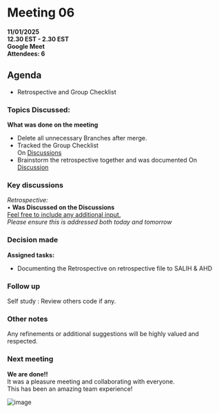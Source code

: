 
# **Meeting 06**

**11/01/2025  
12.30 EST - 2.30 EST  
Google Meet  
Attendees: 6**

## Agenda

+ Retrospective and Group Checklist

### **Topics Discussed:**

**What was done on the meeting**

+ Delete all unnecessary Branches after merge.
+ Tracked the Group Checklist   
On [Discussions](https://github.com/MIT-Emerging-Talent/ET6-foundations-group-28/discussions/76)
+ Brainstorm the retrospective together and was documented
On [Discussion](https://github.com/MIT-Emerging-Talent/ET6-foundations-group-28/discussions/104)


### Key discussions

_Retrospective:_  
• **Was Discussed on the Discussions**  
[ Feel free to include any additional input.](https://github.com/MIT-Emerging-Talent/ET6-foundations-group-28/discussions)  
_Please ensure this is addressed both today and tomorrow_

### Decision made

**Assigned tasks:**  

+ Documenting the Retrospective on retrospective file to SALIH & AHD

### Follow up

Self study : Review others code  if any.

### Other notes

Any refinements or additional suggestions will be highly valued and respected. 

### Next meeting

**We are done!!**  
It was a pleasure meeting and collaborating with everyone.  
This has been an amazing team experience!

![image](https://media0.giphy.com/media/v1.Y2lkPTc5MGI3NjExbXZhYmN3b2RheWVjNGFtZ21vbWY3ZG54azN0cTRoMHczbmQ1OXAwOCZlcD12MV9pbnRlcm5hbF9naWZfYnlfaWQmY3Q9Zw/m9eG1qVjvN56H0MXt8/giphy.webp)



